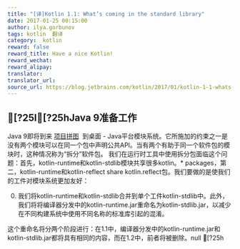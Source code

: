 ```yaml
---
title: "[译]Kotlin 1.1: What’s coming in the standard library"
date: 2017-01-25 00:15:00
author: ilya.gorbunov
tags: kotlin  翻译
category:  kotlin
reward: false
reward_title: Have a nice Kotlin!
reward_wechat:
reward_alipay:
translator:
translator_url:
source_url: https://blog.jetbrains.com/kotlin/2017/01/kotlin-1-1-whats-coming-in-the-standard-library/
---
```


## [?25l[?25hJava 9准备工作

Java 9即将到来 [项目拼图](http://openjdk.java.net/projects/jigsaw/spec/sotms/)  到桌面 -  Java平台模块系统。它所施加的约束之一是没有两个模块可以在同一个包中声明公共API。当有两个有助于同一个软件包的模块时，这种情况称为“拆分”软件包。
我们在运行时工具中使用拆分包面临这个问题：首先，kotlin-runtime和kotlin-stdlib模块共享很多kotlin。* packages，第二，kotlin-runtime和kotlin-reflect share kotlin.reflect包。我们要做的是使我们的工件对模块系统更加友好：

0. 我们将kotlin-runtime和kotlin-stdlib合并到单个工件kotlin-stdlib中。此外，我们将将编译器分发中的kotlin-runtime.jar重命名为kotlin-stdlib.jar，以减少在不同构建系统中使用不同名称的标准库引起的混淆。

这个重命名将分两个阶段进行：在1.1中，编译器分发中的kotlin-runtime.jar和kotlin-stdlib.jar都将具有相同的内容，而在1.2中，前者将被删除。null
[?25h


